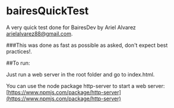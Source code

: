 # bairesQuickTest

A very quick test done for BairesDev by Ariel Alvarez [arielalvarez88@gmail.com](mailto:arielalvarez88@gmail.com).

###This was done as fast as possible as asked, don't expect best practices!.

##To run:

Just run a web server in the root folder and go to index.html.

You can use the node package http-server to start a web server: [https://www.npmjs.com/package/http-server](https://www.npmjs.com/package/http-server)


